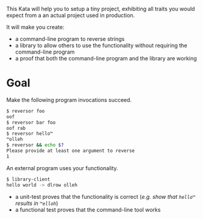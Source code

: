 This Kata will help you to setup a tiny project, exhibiting all traits you would
expect from a an actual project used in production.

It will make you create:

* a command-line program to reverse strings
* a library to allow others to use the functionality without requiring the command-line program
* a proof that both the command-line program and the library are working

# Goal

Make the following program invocations succeed.

```bash
$ reversor foo
oof
$ reversor bar foo
oof rab
$ reversor hello™
™olleh
$ reversor && echo $?
Please provide at least one argument to reverse
1
```

An external program uses your functionality.

```bash
$ library-client
hello world -> dlrow olleh
```

* a unit-test proves that the functionality is correct (*e.g. show that `hello™` results in `™elloh`*)
* a functional test proves that the command-line tool works
